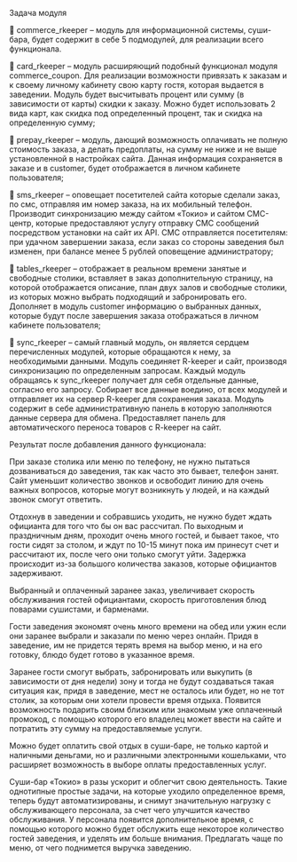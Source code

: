  Задача модуля 

	commerce_rkeeper – модуль для информационной системы, суши-бара, будет содержит в себе 5 подмодулей, для реализации всего функционала.

	card_rkeeper – модуль расширяющий подобный функционал модуля commerce_coupon. Для реализации возможности привязать к заказам и к своему личному кабинету свою карту гостя, которая выдается в заведении. Модуль будет высчитывать процент или сумму (в зависимости от карты) скидки к заказу. Можно будет использовать 2 вида карт, как скидка под определенный процент, так и скидка на определенную сумму;

	prepay_rkeeper – модуль, дающий возможность оплачивать не полную стоимость заказа, а делать предоплаты, на сумму не ниже и не выше установленной в настройках сайта. Данная информация сохраняется в заказе и в customer, будет отображается в личном кабинете пользователя;

	sms_rkeeper – оповещает посетителей сайта которые сделали заказ, по смс, отправляя им номер заказа, на их мобильный телефон. Производит синхронизацию между сайтом «Токио» и сайтом СМС-центр, которые предоставляют услугу отправку СМС сообщений посредством установки на сайт их API. СМС отправляется посетителям: при удачном завершении заказа, если заказ со стороны заведения был изменен, при балансе менее 5 рублей оповещение администратору;

	tables_rkeeper – отображает в реальном времени занятые и свободные столики, вставляет в заказ дополнительную страницу, на которой отображается описание, план двух залов и свободные столики, из которых можно выбрать подходящий и забронировать его. Дополняет в модуль customer информацию о выбранных данных, которые будут после завершения заказа отображаться в личном кабинете пользователя;

	sync_rkeeper – самый главный модуль, он является сердцем перечисленных модулей, которые обращаются к нему, за необходимыми данными. Модуль соединяет R-keeper и сайт, производя синхронизацию по определенным запросам. Каждый модуль обращаясь к sync_rkeeper получает для себя отдельные данные, согласно его запросу. Собирает все данные воедино, от всех модулей и отправляет их на сервер R-keeper для сохранения заказа. Модуль содержит в себе административную панель в которую заполняются данные сервера для обмена. Предоставляет панель для автоматического переноса товаров с R-keeper на сайт.




Результат после добавления данного функционала:

При заказе столика или меню по телефону, не нужно пытаться дозваниваться до заведения, так как часто это бывает, телефон занят. Сайт уменьшит количество звонков и освободит линию для очень важных вопросов, которые могут возникнуть у людей, и на каждый звонок смогут ответить.

Отдохнув в заведении и собравшись уходить, не нужно будет ждать официанта для того что бы он вас рассчитал. По выходным и праздничным дням, проходит очень много гостей, и бывает такое, что гости сидят за столом, и ждут по 10-15 минут пока им принесут счет и рассчитают их, после чего они только смогут уйти. Задержка происходит из-за большого количества заказов, которые официантов задерживают.

Выбранный и оплаченный заранее заказ, увеличивает скорость обслуживания гостей официантами, скорость приготовления блюд поварами сушистами, и барменами.

Гости заведения экономят очень много времени на обед или ужин если они заранее выбрали и заказали по меню через онлайн. Придя в заведение, им не придется терять время на выбор меню, и на его готовку, блюдо будет готово в указанное время.

Заранее гости смогут выбрать, забронировать или выкупить (в зависимости от дня недели) зону и тогда не будут создаваться такая ситуация как, придя в заведение, мест не осталось или будет, но не тот столик, за которым они хотели провести время отдыха.
Появится возможность подарить своим близким или знакомым уже оплаченный промокод, с помощью которого его владелец может ввести на сайте и потратить эту сумму на предоставляемые услуги.

Можно будет оплатить свой отдых в суши-баре, не только картой и наличными деньгами, но и различными электронными кошельками, что расширяет возможность в выборе оплаты предоставленных услуг.

Суши-бар «Токио» в разы ускорит и облегчит свою деятельность. Такие однотипные простые задачи, на которые уходило определенное время, теперь будут автоматизированы, и снимут значительную нагрузку с обслуживающего персонала, за счет чего улучшится качество обслуживания. У персонала появится дополнительное время, с помощью которого можно будет обслужить еще некоторое количество гостей заведения, и уделять им больше внимания. Предлагать чаще по меню, от чего поднимется выручка заведению.
